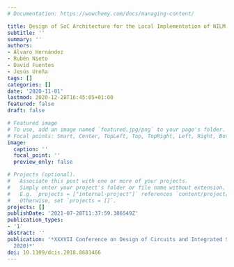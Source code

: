 ```yaml
---
# Documentation: https://wowchemy.com/docs/managing-content/

title: Design of SoC Architecture for the Local Implementation of NILM Techniques
subtitle: ''
summary: ''
authors:
- Álvaro Hernández
- Rubén Nieto
- David Fuentes
- Jesús Ureña
tags: []
categories: []
date: '2020-11-01'
lastmod: 2020-12-28T16:45:05+01:00
featured: false
draft: false

# Featured image
# To use, add an image named `featured.jpg/png` to your page's folder.
# Focal points: Smart, Center, TopLeft, Top, TopRight, Left, Right, BottomLeft, Bottom, BottomRight.
image:
  caption: ''
  focal_point: ''
  preview_only: false

# Projects (optional).
#   Associate this post with one or more of your projects.
#   Simply enter your project's folder or file name without extension.
#   E.g. `projects = ["internal-project"]` references `content/project/deep-learning/index.md`.
#   Otherwise, set `projects = []`.
projects: []
publishDate: '2021-07-28T11:37:59.386549Z'
publication_types:
- '1'
abstract: ''
publication: '*XXXVII Conference on Design of Circuits and Integrated Systems (DCIS
  2020)*'
doi: 10.1109/dcis.2018.8681466
---
```


